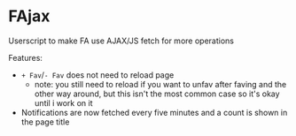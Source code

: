 # FAjax

Userscript to make FA use AJAX/JS fetch for more operations 

Features:

* `+ Fav`/`- Fav` does not need to reload page
  * note: you still need to reload if you want to unfav after faving and the other way around, but this isn't the most common case so it's okay until i work on it
* Notifications are now fetched every five minutes and a count is shown in the page title
